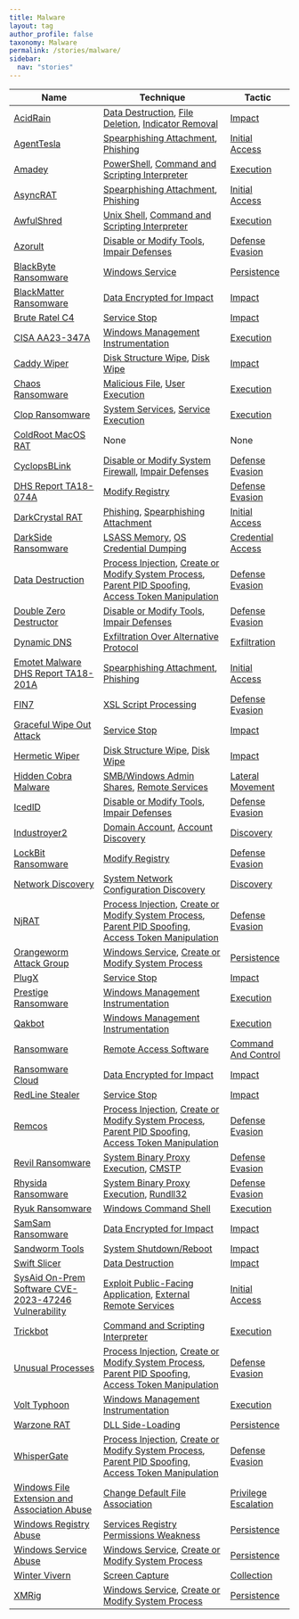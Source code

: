 ```yaml
---
title: Malware
layout: tag
author_profile: false
taxonomy: Malware
permalink: /stories/malware/
sidebar:
  nav: "stories"
---
```


| Name        | Technique   | Tactic       |
| ----------- | ----------- |--------------|
| [AcidRain](/stories/acidrain/) | [Data Destruction](/tags/#data-destruction), [File Deletion](/tags/#file-deletion), [Indicator Removal](/tags/#indicator-removal) | [Impact](/tags/#impact) |
| [AgentTesla](/stories/agenttesla/) | [Spearphishing Attachment](/tags/#spearphishing-attachment), [Phishing](/tags/#phishing) | [Initial Access](/tags/#initial-access) |
| [Amadey](/stories/amadey/) | [PowerShell](/tags/#powershell), [Command and Scripting Interpreter](/tags/#command-and-scripting-interpreter) | [Execution](/tags/#execution) |
| [AsyncRAT](/stories/asyncrat/) | [Spearphishing Attachment](/tags/#spearphishing-attachment), [Phishing](/tags/#phishing) | [Initial Access](/tags/#initial-access) |
| [AwfulShred](/stories/awfulshred/) | [Unix Shell](/tags/#unix-shell), [Command and Scripting Interpreter](/tags/#command-and-scripting-interpreter) | [Execution](/tags/#execution) |
| [Azorult](/stories/azorult/) | [Disable or Modify Tools](/tags/#disable-or-modify-tools), [Impair Defenses](/tags/#impair-defenses) | [Defense Evasion](/tags/#defense-evasion) |
| [BlackByte Ransomware](/stories/blackbyte_ransomware/) | [Windows Service](/tags/#windows-service) | [Persistence](/tags/#persistence) |
| [BlackMatter Ransomware](/stories/blackmatter_ransomware/) | [Data Encrypted for Impact](/tags/#data-encrypted-for-impact) | [Impact](/tags/#impact) |
| [Brute Ratel C4](/stories/brute_ratel_c4/) | [Service Stop](/tags/#service-stop) | [Impact](/tags/#impact) |
| [CISA AA23-347A](/stories/cisa_aa23-347a/) | [Windows Management Instrumentation](/tags/#windows-management-instrumentation) | [Execution](/tags/#execution) |
| [Caddy Wiper](/stories/caddy_wiper/) | [Disk Structure Wipe](/tags/#disk-structure-wipe), [Disk Wipe](/tags/#disk-wipe) | [Impact](/tags/#impact) |
| [Chaos Ransomware](/stories/chaos_ransomware/) | [Malicious File](/tags/#malicious-file), [User Execution](/tags/#user-execution) | [Execution](/tags/#execution) |
| [Clop Ransomware](/stories/clop_ransomware/) | [System Services](/tags/#system-services), [Service Execution](/tags/#service-execution) | [Execution](/tags/#execution) |
| [ColdRoot MacOS RAT]() | None | None |
| [CyclopsBLink](/stories/cyclopsblink/) | [Disable or Modify System Firewall](/tags/#disable-or-modify-system-firewall), [Impair Defenses](/tags/#impair-defenses) | [Defense Evasion](/tags/#defense-evasion) |
| [DHS Report TA18-074A](/stories/dhs_report_ta18-074a/) | [Modify Registry](/tags/#modify-registry) | [Defense Evasion](/tags/#defense-evasion) |
| [DarkCrystal RAT](/stories/darkcrystal_rat/) | [Phishing](/tags/#phishing), [Spearphishing Attachment](/tags/#spearphishing-attachment) | [Initial Access](/tags/#initial-access) |
| [DarkSide Ransomware](/stories/darkside_ransomware/) | [LSASS Memory](/tags/#lsass-memory), [OS Credential Dumping](/tags/#os-credential-dumping) | [Credential Access](/tags/#credential-access) |
| [Data Destruction](/stories/data_destruction/) | [Process Injection](/tags/#process-injection), [Create or Modify System Process](/tags/#create-or-modify-system-process), [Parent PID Spoofing](/tags/#parent-pid-spoofing), [Access Token Manipulation](/tags/#access-token-manipulation) | [Defense Evasion](/tags/#defense-evasion) |
| [Double Zero Destructor](/stories/double_zero_destructor/) | [Disable or Modify Tools](/tags/#disable-or-modify-tools), [Impair Defenses](/tags/#impair-defenses) | [Defense Evasion](/tags/#defense-evasion) |
| [Dynamic DNS](/stories/dynamic_dns/) | [Exfiltration Over Alternative Protocol](/tags/#exfiltration-over-alternative-protocol) | [Exfiltration](/tags/#exfiltration) |
| [Emotet Malware  DHS Report TA18-201A ](/stories/emotet_malware__dhs_report_ta18-201a_/) | [Spearphishing Attachment](/tags/#spearphishing-attachment), [Phishing](/tags/#phishing) | [Initial Access](/tags/#initial-access) |
| [FIN7](/stories/fin7/) | [XSL Script Processing](/tags/#xsl-script-processing) | [Defense Evasion](/tags/#defense-evasion) |
| [Graceful Wipe Out Attack](/stories/graceful_wipe_out_attack/) | [Service Stop](/tags/#service-stop) | [Impact](/tags/#impact) |
| [Hermetic Wiper](/stories/hermetic_wiper/) | [Disk Structure Wipe](/tags/#disk-structure-wipe), [Disk Wipe](/tags/#disk-wipe) | [Impact](/tags/#impact) |
| [Hidden Cobra Malware](/stories/hidden_cobra_malware/) | [SMB/Windows Admin Shares](/tags/#smb/windows-admin-shares), [Remote Services](/tags/#remote-services) | [Lateral Movement](/tags/#lateral-movement) |
| [IcedID](/stories/icedid/) | [Disable or Modify Tools](/tags/#disable-or-modify-tools), [Impair Defenses](/tags/#impair-defenses) | [Defense Evasion](/tags/#defense-evasion) |
| [Industroyer2](/stories/industroyer2/) | [Domain Account](/tags/#domain-account), [Account Discovery](/tags/#account-discovery) | [Discovery](/tags/#discovery) |
| [LockBit Ransomware](/stories/lockbit_ransomware/) | [Modify Registry](/tags/#modify-registry) | [Defense Evasion](/tags/#defense-evasion) |
| [Network Discovery](/stories/network_discovery/) | [System Network Configuration Discovery](/tags/#system-network-configuration-discovery) | [Discovery](/tags/#discovery) |
| [NjRAT](/stories/njrat/) | [Process Injection](/tags/#process-injection), [Create or Modify System Process](/tags/#create-or-modify-system-process), [Parent PID Spoofing](/tags/#parent-pid-spoofing), [Access Token Manipulation](/tags/#access-token-manipulation) | [Defense Evasion](/tags/#defense-evasion) |
| [Orangeworm Attack Group](/stories/orangeworm_attack_group/) | [Windows Service](/tags/#windows-service), [Create or Modify System Process](/tags/#create-or-modify-system-process) | [Persistence](/tags/#persistence) |
| [PlugX](/stories/plugx/) | [Service Stop](/tags/#service-stop) | [Impact](/tags/#impact) |
| [Prestige Ransomware](/stories/prestige_ransomware/) | [Windows Management Instrumentation](/tags/#windows-management-instrumentation) | [Execution](/tags/#execution) |
| [Qakbot](/stories/qakbot/) | [Windows Management Instrumentation](/tags/#windows-management-instrumentation) | [Execution](/tags/#execution) |
| [Ransomware](/stories/ransomware/) | [Remote Access Software](/tags/#remote-access-software) | [Command And Control](/tags/#command-and-control) |
| [Ransomware Cloud](/stories/ransomware_cloud/) | [Data Encrypted for Impact](/tags/#data-encrypted-for-impact) | [Impact](/tags/#impact) |
| [RedLine Stealer](/stories/redline_stealer/) | [Service Stop](/tags/#service-stop) | [Impact](/tags/#impact) |
| [Remcos](/stories/remcos/) | [Process Injection](/tags/#process-injection), [Create or Modify System Process](/tags/#create-or-modify-system-process), [Parent PID Spoofing](/tags/#parent-pid-spoofing), [Access Token Manipulation](/tags/#access-token-manipulation) | [Defense Evasion](/tags/#defense-evasion) |
| [Revil Ransomware](/stories/revil_ransomware/) | [System Binary Proxy Execution](/tags/#system-binary-proxy-execution), [CMSTP](/tags/#cmstp) | [Defense Evasion](/tags/#defense-evasion) |
| [Rhysida Ransomware](/stories/rhysida_ransomware/) | [System Binary Proxy Execution](/tags/#system-binary-proxy-execution), [Rundll32](/tags/#rundll32) | [Defense Evasion](/tags/#defense-evasion) |
| [Ryuk Ransomware](/stories/ryuk_ransomware/) | [Windows Command Shell](/tags/#windows-command-shell) | [Execution](/tags/#execution) |
| [SamSam Ransomware](/stories/samsam_ransomware/) | [Data Encrypted for Impact](/tags/#data-encrypted-for-impact) | [Impact](/tags/#impact) |
| [Sandworm Tools](/stories/sandworm_tools/) | [System Shutdown/Reboot](/tags/#system-shutdown/reboot) | [Impact](/tags/#impact) |
| [Swift Slicer](/stories/swift_slicer/) | [Data Destruction](/tags/#data-destruction) | [Impact](/tags/#impact) |
| [SysAid On-Prem Software CVE-2023-47246 Vulnerability](/stories/sysaid_on-prem_software_cve-2023-47246_vulnerability/) | [Exploit Public-Facing Application](/tags/#exploit-public-facing-application), [External Remote Services](/tags/#external-remote-services) | [Initial Access](/tags/#initial-access) |
| [Trickbot](/stories/trickbot/) | [Command and Scripting Interpreter](/tags/#command-and-scripting-interpreter) | [Execution](/tags/#execution) |
| [Unusual Processes](/stories/unusual_processes/) | [Process Injection](/tags/#process-injection), [Create or Modify System Process](/tags/#create-or-modify-system-process), [Parent PID Spoofing](/tags/#parent-pid-spoofing), [Access Token Manipulation](/tags/#access-token-manipulation) | [Defense Evasion](/tags/#defense-evasion) |
| [Volt Typhoon](/stories/volt_typhoon/) | [Windows Management Instrumentation](/tags/#windows-management-instrumentation) | [Execution](/tags/#execution) |
| [Warzone RAT](/stories/warzone_rat/) | [DLL Side-Loading](/tags/#dll-side-loading) | [Persistence](/tags/#persistence) |
| [WhisperGate](/stories/whispergate/) | [Process Injection](/tags/#process-injection), [Create or Modify System Process](/tags/#create-or-modify-system-process), [Parent PID Spoofing](/tags/#parent-pid-spoofing), [Access Token Manipulation](/tags/#access-token-manipulation) | [Defense Evasion](/tags/#defense-evasion) |
| [Windows File Extension and Association Abuse](/stories/windows_file_extension_and_association_abuse/) | [Change Default File Association](/tags/#change-default-file-association) | [Privilege Escalation](/tags/#privilege-escalation) |
| [Windows Registry Abuse](/stories/windows_registry_abuse/) | [Services Registry Permissions Weakness](/tags/#services-registry-permissions-weakness) | [Persistence](/tags/#persistence) |
| [Windows Service Abuse](/stories/windows_service_abuse/) | [Windows Service](/tags/#windows-service), [Create or Modify System Process](/tags/#create-or-modify-system-process) | [Persistence](/tags/#persistence) |
| [Winter Vivern](/stories/winter_vivern/) | [Screen Capture](/tags/#screen-capture) | [Collection](/tags/#collection) |
| [XMRig](/stories/xmrig/) | [Windows Service](/tags/#windows-service), [Create or Modify System Process](/tags/#create-or-modify-system-process) | [Persistence](/tags/#persistence) |